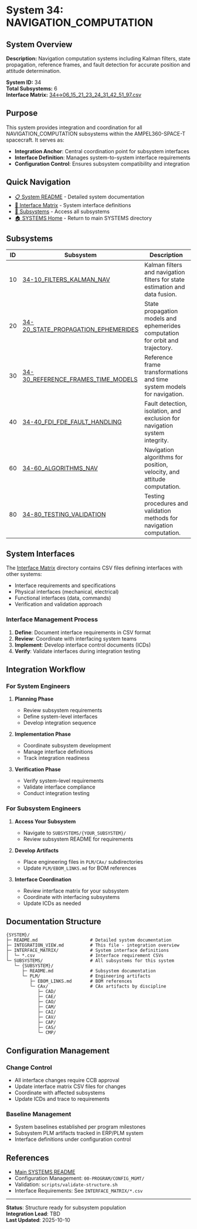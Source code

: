 # System 34: NAVIGATION_COMPUTATION

## System Overview

**Description:** Navigation computation systems including Kalman filters, state propagation, reference frames, and fault detection for accurate position and attitude determination.

**System ID:** 34  
**Total Subsystems:** 6  
**Interface Matrix:** [34↔06_15_21_23_24_31_42_51_97.csv](./INTERFACE_MATRIX/34↔06_15_21_23_24_31_42_51_97.csv)

## Purpose

This system provides integration and coordination for all NAVIGATION_COMPUTATION subsystems within the AMPEL360-SPACE-T spacecraft. It serves as:

- **Integration Anchor**: Central coordination point for subsystem interfaces
- **Interface Definition**: Manages system-to-system interface requirements
- **Configuration Control**: Ensures subsystem compatibility and integration

## Quick Navigation

- [📋 System README](./README.md) - Detailed system documentation
- [🔗 Interface Matrix](./INTERFACE_MATRIX/) - System interface definitions
- [📂 Subsystems](./SUBSYSTEMS/) - Access all subsystems
- [🏠 SYSTEMS Home](../README.md) - Return to main SYSTEMS directory

## Subsystems

| ID | Subsystem | Description |
|----|-----------|-------------|
| 10 | [34-10_FILTERS_KALMAN_NAV](./SUBSYSTEMS/34-10_FILTERS_KALMAN_NAV/) | Kalman filters and navigation filters for state estimation and data fusion. |
| 20 | [34-20_STATE_PROPAGATION_EPHEMERIDES](./SUBSYSTEMS/34-20_STATE_PROPAGATION_EPHEMERIDES/) | State propagation models and ephemerides computation for orbit and trajectory. |
| 30 | [34-30_REFERENCE_FRAMES_TIME_MODELS](./SUBSYSTEMS/34-30_REFERENCE_FRAMES_TIME_MODELS/) | Reference frame transformations and time system models for navigation. |
| 40 | [34-40_FDI_FDE_FAULT_HANDLING](./SUBSYSTEMS/34-40_FDI_FDE_FAULT_HANDLING/) | Fault detection, isolation, and exclusion for navigation system integrity. |
| 60 | [34-60_ALGORITHMS_NAV](./SUBSYSTEMS/34-60_ALGORITHMS_NAV/) | Navigation algorithms for position, velocity, and attitude computation. |
| 80 | [34-80_TESTING_VALIDATION](./SUBSYSTEMS/34-80_TESTING_VALIDATION/) | Testing procedures and validation methods for navigation computation. |

## System Interfaces

The [Interface Matrix](./INTERFACE_MATRIX/) directory contains CSV files defining interfaces with other systems:

- Interface requirements and specifications
- Physical interfaces (mechanical, electrical)
- Functional interfaces (data, commands)
- Verification and validation approach

### Interface Management Process

1. **Define**: Document interface requirements in CSV format
2. **Review**: Coordinate with interfacing system teams
3. **Implement**: Develop interface control documents (ICDs)
4. **Verify**: Validate interfaces during integration testing

## Integration Workflow

### For System Engineers

1. **Planning Phase**
   - Review subsystem requirements
   - Define system-level interfaces
   - Develop integration sequence

2. **Implementation Phase**
   - Coordinate subsystem development
   - Manage interface definitions
   - Track integration readiness

3. **Verification Phase**
   - Verify system-level requirements
   - Validate interface compliance
   - Conduct integration testing

### For Subsystem Engineers

1. **Access Your Subsystem**
   - Navigate to `SUBSYSTEMS/{YOUR_SUBSYSTEM}/`
   - Review subsystem README for requirements

2. **Develop Artifacts**
   - Place engineering files in `PLM/CAx/` subdirectories
   - Update `PLM/EBOM_LINKS.md` for BOM references

3. **Interface Coordination**
   - Review interface matrix for your subsystem
   - Coordinate with interfacing subsystems
   - Update ICDs as needed

## Documentation Structure

```
{SYSTEM}/
├─ README.md                    # Detailed system documentation
├─ INTEGRATION_VIEW.md          # This file - integration overview
├─ INTERFACE_MATRIX/            # System interface definitions
│  └─ *.csv                     # Interface requirement CSVs
└─ SUBSYSTEMS/                  # All subsystems for this system
   └─ {SUBSYSTEM}/
      ├─ README.md              # Subsystem documentation
      └─ PLM/                   # Engineering artifacts
         ├─ EBOM_LINKS.md       # BOM references
         └─ CAx/                # CAx artifacts by discipline
            ├─ CAD/
            ├─ CAE/
            ├─ CAO/
            ├─ CAM/
            ├─ CAI/
            ├─ CAV/
            ├─ CAP/
            ├─ CAS/
            └─ CMP/
```

## Configuration Management

### Change Control

- All interface changes require CCB approval
- Update interface matrix CSV files for changes
- Coordinate with affected subsystems
- Update ICDs and trace to requirements

### Baseline Management

- System baselines established per program milestones
- Subsystem PLM artifacts tracked in ERP/PLM system
- Interface definitions under configuration control

## References

- [Main SYSTEMS README](../README.md)
- Configuration Management: `00-PROGRAM/CONFIG_MGMT/`
- Validation: `scripts/validate-structure.sh`
- Interface Requirements: See `INTERFACE_MATRIX/*.csv`

---

**Status**: Structure ready for subsystem population  
**Integration Lead**: TBD  
**Last Updated**: 2025-10-10
